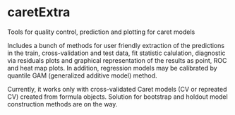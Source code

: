# caretExtra
Tools for quality control, prediction and plotting for caret models

Includes a bunch of methods for user friendly extraction of the predictions in the train, cross-validation and test data, fit statistic calulation, diagnostic via residuals plots and graphical representation of the results as point, ROC and heat map plots. In addition, regression models may be calibrated by quantile GAM (generalized additive model) method.

Currently, it works only with cross-validated Caret models (CV or repreated CV) created from formula objects. Solution for bootstrap and holdout model construction methods are on the way.
